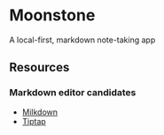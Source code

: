 # Moonstone

A local-first, markdown note-taking app

## Resources

### Markdown editor candidates

- [Milkdown](https://milkdown.dev/docs/guide/getting-started)
- [Tiptap](https://tiptap.dev/docs/editor/getting-started/overview)
